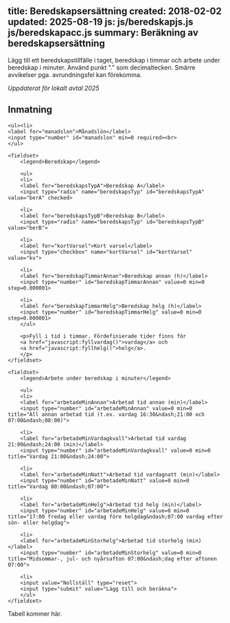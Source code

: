 title: Beredskapsersättning
created: 2018-02-02
updated: 2025-08-19
js: js/beredskapjs.js
    js/beredskapacc.js
summary: Beräkning av beredskapsersättning
---

Lägg till ett beredskapstillfälle i taget, beredskap i timmar och arbete
under beredskap i minuter. Använd punkt "." som decimaltecken. Smärre 
avvikelser pga. avrundningsfel kan förekomma.

*Uppdaterat för lokalt avtal 2025*

## Inmatning

<form id="calc" action="javascript:addBeredskap()">

    <ul><li>
    <label for="manadslon">Månadslön</label>
    <input type="number" id="manadslon" min=0 required><br>
    </ul>

    <fieldset>
        <legend>Beredskap</legend>

        <ul>
        <li>
        <label for="beredskapsTypA">Beredskap A</label>
        <input type="radio" name="beredskapsTyp" id="beredskapsTypA" value="berA" checked>

        <li>
        <label for="beredskapsTypB">Beredskap B</label>
        <input type="radio" name="beredskapsTyp" id="beredskapsTypB" value="berB">

        <li>
        <label for="kortVarsel">Kort varsel</label>
        <input type="checkbox" name="kortVarsel" id="kortVarsel" value="kv">

        <li>
        <label for="beredskapTimmarAnnan">Beredskap annan (h)</label>
        <input type="number" id="beredskapTimmarAnnan" value=0 min=0 step=0.000001>

        <li>
        <label for="beredskapTimmarHelg">Beredskap helg (h)</label>
        <input type="number" id="beredskapTimmarHelg" value=0 min=0 step=0.000001>
        </ul>

        <p>Fyll i tid i timmar. Fördefinierade tider finns för
        <a href="javascript:fyllvardag()">vardag</a> och
        <a href="javascript:fyllhelg()">helg</a>.
        </p>
    </fieldset>

    <fieldset>
        <legend>Arbete under beredskap i minuter</legend>

        <ul>
        <li>
        <label for="arbetadeMinAnnan">Arbetad tid annan (min)</label>
        <input type="number" id="arbetadeMinAnnan" value=0 min=0 title="All annan arbetad tid (t.ex. vardag 16:30&ndash;21:00 och 07:00&ndash;08:00)">

        <li>
        <label for="arbetadeMinVardagkvall">Arbetad tid vardag 21:00&ndash;24:00 (min)</label>
        <input type="number" id="arbetadeMinVardagkvall" value=0 min=0 title="Vardag 21:00&ndash;24:00">

        <li>
        <label for="arbetadeMinNatt">Arbetad tid vardagnatt (min)</label>
        <input type="number" id="arbetadeMinNatt" value=0 min=0 title="Vardag 00:00&ndash;07:00">

        <li>
        <label for="arbetadeMinHelg">Arbetad tid helg (min)</label>
        <input type="number" id="arbetadeMinHelg" value=0 min=0 title="17:00 fredag eller vardag före helgdag&ndash;07:00 vardag efter sön- eller helgdag">

        <li>
        <label for="arbetadeMinStorhelg">Arbetad tid storhelg (min)</label>
        <input type="number" id="arbetadeMinStorhelg" value=0 min=0 title="Midsommar-, jul- och nyårsafton 07:00&ndash;dag efter aftonen 07:00">

        <li>
        <input value="Nollställ" type="reset">
        <input type="submit" value="Lägg till och beräkna">
        </ul>
    </fieldset>

</form>

<div id="tabell">
Tabell kommer här.
</div>
